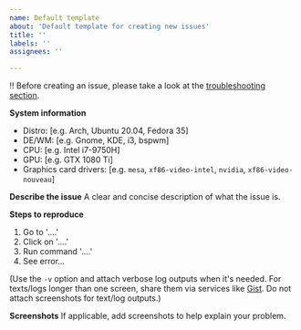 ```yaml
---
name: Default template
about: 'Default template for creating new issues'
title: ''
labels: ''
assignees: ''

---
```


!! Before creating an issue, please take a look at the [troubleshooting section](https://old.reddit.com/r/leagueoflinux/wiki/index#wiki_3_-_.1F527_tech_support_and_troubleshooting).

**System information**
 - Distro: [e.g. Arch, Ubuntu 20.04, Fedora 35]
 - DE/WM: [e.g. Gnome, KDE, i3, bspwm]
 - CPU: [e.g. Intel i7-9750H]
 - GPU: [e.g. GTX 1080 Ti]
 - Graphics card drivers: [e.g. `mesa`, `xf86-video-intel`, `nvidia`, `xf86-video-nouveau`]

**Describe the issue**
A clear and concise description of what the issue is.

**Steps to reproduce**

1. Go to '....'
2. Click on '....'
3. Run command '....'
4. See error...

(Use the `-v` option and attach verbose log outputs when it's needed. For texts/logs longer than one screen, share them via services like [Gist](https://gist.github.com/). Do not attach screenshots for text/log outputs.)

**Screenshots**
If applicable, add screenshots to help explain your problem.
